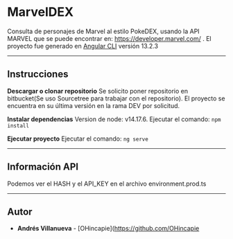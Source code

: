 # MarvelDEX

Consulta de personajes de Marvel al estilo PokeDEX, usando la API MARVEL que se puede encontrar en: https://developer.marvel.com/ .
El proyecto fue generado en [Angular CLI](https://github.com/angular/angular-cli) versión 13.2.3 

---

## Instrucciones
__Descargar o clonar repositorio__
Se solicito poner repositorio en bitbucket(Se uso Sourcetree para trabajar con el repositorio).
El proyecto se encuentra en su última versión en la rama DEV por solicitud.

__Instalar dependencias__
Version de node: v14.17.6.
Ejecutar el comando:
`npm install`

__Ejecutar proyecto__
Ejecutar el comando:
`ng serve`


---

## Información API
Podemos ver el HASH y el API_KEY en el archivo environment.prod.ts 

---

## Autor
* **Andrés Villanueva** - [OHincapie](https://github.com/OHincapie
